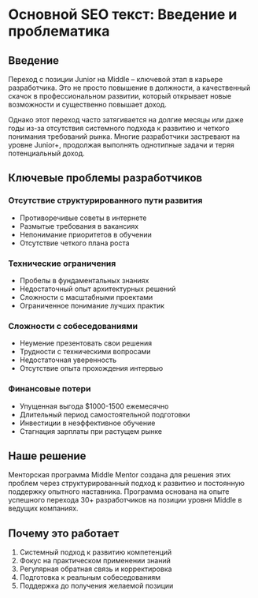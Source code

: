 # Основной SEO текст: Введение и проблематика

## Введение
Переход с позиции Junior на Middle – ключевой этап в карьере разработчика. Это не просто повышение в должности, а качественный скачок в профессиональном развитии, который открывает новые возможности и существенно повышает доход.

Однако этот переход часто затягивается на долгие месяцы или даже годы из-за отсутствия системного подхода к развитию и четкого понимания требований рынка. Многие разработчики застревают на уровне Junior+, продолжая выполнять однотипные задачи и теряя потенциальный доход.

## Ключевые проблемы разработчиков

### Отсутствие структурированного пути развития
- Противоречивые советы в интернете
- Размытые требования в вакансиях
- Непонимание приоритетов в обучении
- Отсутствие четкого плана роста

### Технические ограничения
- Пробелы в фундаментальных знаниях
- Недостаточный опыт архитектурных решений
- Сложности с масштабными проектами
- Ограниченное понимание лучших практик

### Сложности с собеседованиями
- Неумение презентовать свои решения
- Трудности с техническими вопросами
- Недостаточная уверенность
- Отсутствие опыта прохождения интервью

### Финансовые потери
- Упущенная выгода $1000-1500 ежемесячно
- Длительный период самостоятельной подготовки
- Инвестиции в неэффективное обучение
- Стагнация зарплаты при растущем рынке

## Наше решение
Менторская программа Middle Mentor создана для решения этих проблем через структурированный подход к развитию и постоянную поддержку опытного наставника. Программа основана на опыте успешного перехода 30+ разработчиков на позиции уровня Middle в ведущих компаниях.

## Почему это работает
1. Системный подход к развитию компетенций
2. Фокус на практическом применении знаний
3. Регулярная обратная связь и корректировка
4. Подготовка к реальным собеседованиям
5. Поддержка до получения желаемой позиции